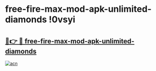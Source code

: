 # free-fire-max-mod-apk-unlimited-diamonds !0vsyi

# <h2><a href="https://mqyk7u.esa.edu.pl?title=free-fire-max-mod-apk-unlimited-diamonds&ref=0vsyi">🔗👉 🔴 free-fire-max-mod-apk-unlimited-diamonds</a></h2>

[![acn](https://github.com/user-attachments/assets/0f9c940e-d8b0-45ae-aac7-cd30a18b3e1c)](https://mqyk7u.esa.edu.pl?title=free-fire-max-mod-apk-unlimited-diamonds&ref=0vsyi)

